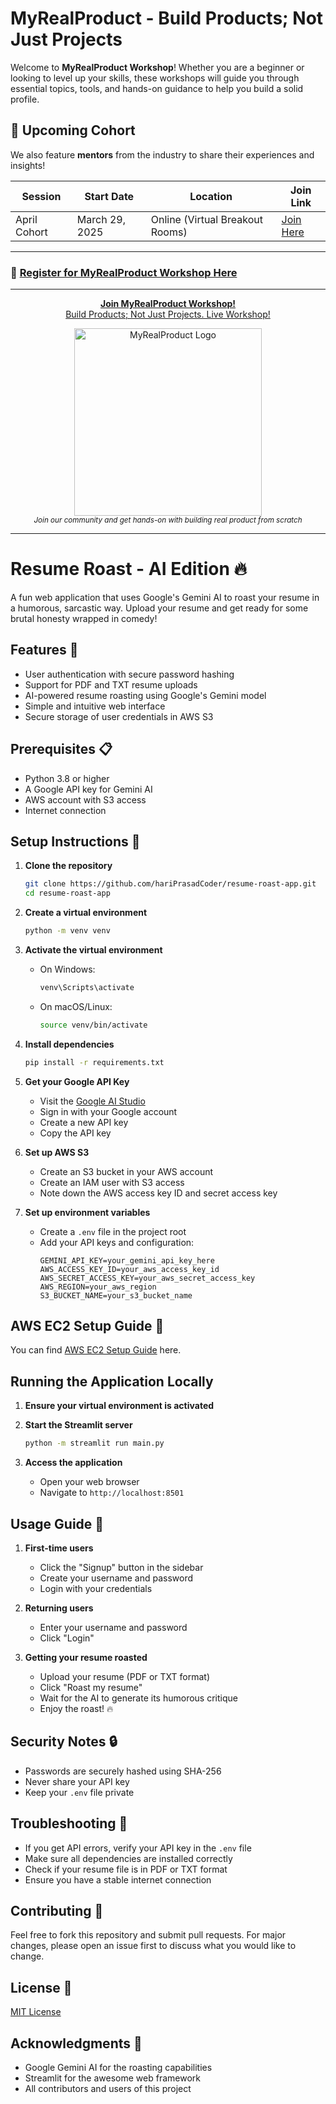 # MyRealProduct - Build Products; Not Just Projects

Welcome to **MyRealProduct Workshop**! Whether you are a beginner or looking to level up your skills, these workshops will guide you through essential topics, tools, and hands-on guidance to help you build a solid profile. 

## 📅 Upcoming Cohort

We also feature **mentors** from the industry to share their experiences and insights!

| **Session**                    | **Start Date**             | **Location**             | **Join Link**       |
|---------------------------------|----------------------|--------------------------|---------------------|
| April Cohort  | March 29, 2025           | Online (Virtual Breakout Rooms)            | [Join Here](https://myrealproduct.com/)      |

---

### 🚀 **[Register for MyRealProduct Workshop Here](https://myrealproduct.com/)**

---

<div align="center">
	<p>
		<a href="https://myrealproduct.com/">
			<b>Join MyRealProduct Workshop!</b>
			<br>
			Build Products; Not Just Projects. Live Workshop!
			<br>
			<div>
				<a href="https://myrealproduct.com/">
					<img src="https://myrealproduct.com/wp-content/uploads/2024/06/cropped-Yellow-and-Green-Modern-Logo.png" width="300" alt="MyRealProduct Logo">
				</a>
			</div>
		</a>
		<sub><i>Join our community and get hands-on with building real product from scratch</i></sub>
	</p>
</div>

---
# Resume Roast - AI Edition 🔥

A fun web application that uses Google's Gemini AI to roast your resume in a humorous, sarcastic way. Upload your resume and get ready for some brutal honesty wrapped in comedy!

## Features 🌟

- User authentication with secure password hashing
- Support for PDF and TXT resume uploads
- AI-powered resume roasting using Google's Gemini model
- Simple and intuitive web interface
- Secure storage of user credentials in AWS S3

## Prerequisites 📋

- Python 3.8 or higher
- A Google API key for Gemini AI
- AWS account with S3 access
- Internet connection

## Setup Instructions 🚀

1. **Clone the repository**
   ```bash
   git clone https://github.com/hariPrasadCoder/resume-roast-app.git
   cd resume-roast-app
   ```

2. **Create a virtual environment**
   ```bash
   python -m venv venv
   ```

3. **Activate the virtual environment**
   - On Windows:
     ```bash
     venv\Scripts\activate
     ```
   - On macOS/Linux:
     ```bash
     source venv/bin/activate
     ```

4. **Install dependencies**
   ```bash
   pip install -r requirements.txt
   ```

5. **Get your Google API Key**
   - Visit the [Google AI Studio](https://aistudio.google.com/apikey)
   - Sign in with your Google account
   - Create a new API key
   - Copy the API key

6. **Set up AWS S3**
   - Create an S3 bucket in your AWS account
   - Create an IAM user with S3 access
   - Note down the AWS access key ID and secret access key

7. **Set up environment variables**
   - Create a `.env` file in the project root
   - Add your API keys and configuration:
     ```
     GEMINI_API_KEY=your_gemini_api_key_here
     AWS_ACCESS_KEY_ID=your_aws_access_key_id
     AWS_SECRET_ACCESS_KEY=your_aws_secret_access_key
     AWS_REGION=your_aws_region
     S3_BUCKET_NAME=your_s3_bucket_name
     ```

## AWS EC2 Setup Guide 🚀
You can find [AWS EC2 Setup Guide](./AWS_setup.md) here.


## Running the Application Locally

1. **Ensure your virtual environment is activated**

2. **Start the Streamlit server**
   ```bash
   python -m streamlit run main.py
   ```

3. **Access the application**
   - Open your web browser
   - Navigate to `http://localhost:8501`

## Usage Guide 📖

1. **First-time users**
   - Click the "Signup" button in the sidebar
   - Create your username and password
   - Login with your credentials

2. **Returning users**
   - Enter your username and password
   - Click "Login"

3. **Getting your resume roasted**
   - Upload your resume (PDF or TXT format)
   - Click "Roast my resume"
   - Wait for the AI to generate its humorous critique
   - Enjoy the roast! 🔥

## Security Notes 🔒

- Passwords are securely hashed using SHA-256
- Never share your API key
- Keep your `.env` file private

## Troubleshooting 🔧

- If you get API errors, verify your API key in the `.env` file
- Make sure all dependencies are installed correctly
- Check if your resume file is in PDF or TXT format
- Ensure you have a stable internet connection

## Contributing 🤝

Feel free to fork this repository and submit pull requests. For major changes, please open an issue first to discuss what you would like to change.

## License 📄

[MIT License](LICENSE)

## Acknowledgments 👏

- Google Gemini AI for the roasting capabilities
- Streamlit for the awesome web framework
- All contributors and users of this project
